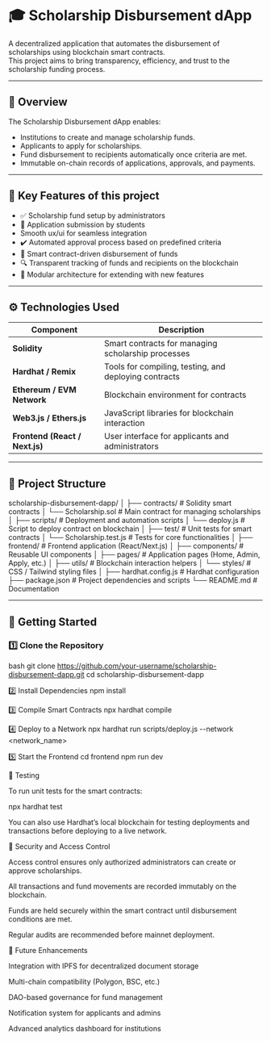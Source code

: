 # 🎓 Scholarship Disbursement dApp

A decentralized application that automates the disbursement of scholarships using blockchain smart contracts.  
This project aims to bring transparency, efficiency, and trust to the scholarship funding process.

---

## 📌 Overview

The Scholarship Disbursement dApp enables:
- Institutions to create and manage scholarship funds.
- Applicants to apply for scholarships.
- Fund disbursement to recipients automatically once criteria are met.
- Immutable on-chain records of applications, approvals, and payments.

---

## 🧠 Key Features of this project

- ✅ Scholarship fund setup by administrators  
- 📝 Application submission by students
- Smooth ux/ui for seamless integration
- ✔️ Automated approval process based on predefined criteria  
- 💸 Smart contract-driven disbursement of funds  
- 🔍 Transparent tracking of funds and recipients on the blockchain  
- 🧩 Modular architecture for extending with new features  

---

## ⚙️ Technologies Used

| Component | Description |
|-----------|-------------|
| **Solidity** | Smart contracts for managing scholarship processes |
| **Hardhat / Remix** | Tools for compiling, testing, and deploying contracts |
| **Ethereum / EVM Network** | Blockchain environment for contracts |
| **Web3.js / Ethers.js** | JavaScript libraries for blockchain interaction |
| **Frontend (React / Next.js)** | User interface for applicants and administrators |

---

## 📂 Project Structure
scholarship-disbursement-dapp/
│
├── contracts/ # Solidity smart contracts
│ └── Scholarship.sol # Main contract for managing scholarships
│
├── scripts/ # Deployment and automation scripts
│ └── deploy.js # Script to deploy contract on blockchain
│
├── test/ # Unit tests for smart contracts
│ └── Scholarship.test.js # Tests for core functionalities
│
├── frontend/ # Frontend application (React/Next.js)
│ ├── components/ # Reusable UI components
│ ├── pages/ # Application pages (Home, Admin, Apply, etc.)
│ ├── utils/ # Blockchain interaction helpers
│ └── styles/ # CSS / Tailwind styling files
│
├── hardhat.config.js # Hardhat configuration
├── package.json # Project dependencies and scripts
└── README.md # Documentation


---

## 🚀 Getting Started

### 1️⃣ Clone the Repository
bash
git clone https://github.com/your-username/scholarship-disbursement-dapp.git
cd scholarship-disbursement-dapp

2️⃣ Install Dependencies
npm install

3️⃣ Compile Smart Contracts
npx hardhat compile

4️⃣ Deploy to a Network
npx hardhat run scripts/deploy.js --network <network_name>

5️⃣ Start the Frontend
cd frontend
npm run dev

🧪 Testing

To run unit tests for the smart contracts:

npx hardhat test


You can also use Hardhat’s local blockchain for testing deployments and transactions before deploying to a live network.

🔐 Security and Access Control

Access control ensures only authorized administrators can create or approve scholarships.

All transactions and fund movements are recorded immutably on the blockchain.

Funds are held securely within the smart contract until disbursement conditions are met.

Regular audits are recommended before mainnet deployment.

🧩 Future Enhancements

Integration with IPFS for decentralized document storage

Multi-chain compatibility (Polygon, BSC, etc.)

DAO-based governance for fund management

Notification system for applicants and admins

Advanced analytics dashboard for institutions

